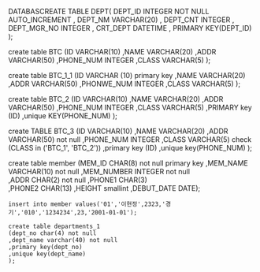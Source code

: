  DATABASCREATE TABLE
DEPT(
DEPT_ID INTEGER NOT NULL AUTO_INCREMENT
, DEPT_NM VARCHAR(20)
, DEPT_CNT INTEGER
, DEPT_MGR_NO INTEGER
, CRT_DEPT DATETIME
, PRIMARY KEY(DEPT_ID)
);


create table BTC
(ID VARCHAR(10)
,NAME VARCHAR(20)
,ADDR VARCHAR(50)
,PHONE_NUM INTEGER 
,CLASS VARCHAR(5)
);

create table BTC_1_1 
(ID VARCHAR (10) primary key 
,NAME VARCHAR(20)
,ADDR VARCHAR(50) 
,PHONWE_NUM INTEGER
,CLASS VARCHAR(5)
);

create table BTC_2
(ID VARCHAR(10) 
,NAME VARCHAR(20)
,ADDR VARCHAR(50)
,PHONE_NUM INTEGER 
,CLASS VARCHAR(5)
,PRIMARY key (ID)
,unique KEY(PHONE_NUM)
);

create TABLE BTC_3
(ID VARCHAR(10)
,NAME VARCHAR(20)
,ADDR VARCHAR(50) not null 
,PHONE_NUM INTEGER 
,CLASS VARCHAR(5) check (CLASS in ('BTC_1', 'BTC_2'))
,primary key (ID) 
,unique key(PHONE_NUM)
);

create table member 
(MEM_ID CHAR(8) not null primary key
,MEM_NAME VARCHAR(10) not null 
,MEM_NUMBER INTEGER not null  
,ADDR CHAR(2) not null 
,PHONE1 CHAR(3)  
,PHONE2 CHAR(13) 
,HEIGHT smallint
,DEBUT_DATE DATE); 

```
insert into member values('01','이현정',2323,'경기','010','1234234',23,'2001-01-01'); 
```
```
create table departments_1 
(dept_no char(4) not null
,dept_name varchar(40) not null 
,primary key(dept_no)
,unique key(dept_name)
);

```